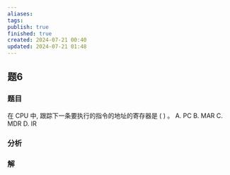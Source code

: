 ```yaml
---
aliases: 
tags: 
publish: true
finished: true
created: 2024-07-21 00:40
updated: 2024-07-21 01:48
---
```

## 题6
### 题目
在 CPU 中, 跟踪下一条要执行的指令的地址的寄存器是 ( ) 。
A. PC B. MAR C. MDR D. IR
### 分析

### 解